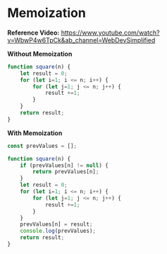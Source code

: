 # Memoization

**Reference Video:** https://www.youtube.com/watch?v=WbwP4w6TpCk&ab_channel=WebDevSimplified


**Without Memoization**

```javascript
function square(n) {
    let result = 0;
    for (let i=1; i <= n; i++) {
        for (let j=1; j <= n; j++) {
            result +=1;
        }
    }
    return result;
}
```

**With Memoization**

```javascript
const prevValues = [];

function square(n) {
    if (prevValues[n] != null) {
        return prevValues[n];
    }
    let result = 0;
    for (let i=1; i <= n; i++) {
        for (let j=1; j <= n; j++) {
            result +=1;
        }
    }
    prevValues[n] = result;
    console.log(prevValues);
    return result;
}
```
